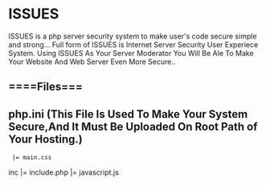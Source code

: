 # ISSUES
ISSUES is a php server security system to make user's code secure simple and strong...
Full form of ISSUES is Internet Server Security User Experiece System.
Using ISSUES As Your Server Moderator You Will Be Ale To Make Your Website And Web Server Even More Secure..




====Files===
------------------------------------------------------------------------------------------------------------
php.ini (This File Is Used To Make Your System Secure,And It Must Be Uploaded On Root Path of Your Hosting.)
------------------------------------------------------------------------------------------------------------
     
     |= main.css
inc  |= include.php
     |= javascript.js
